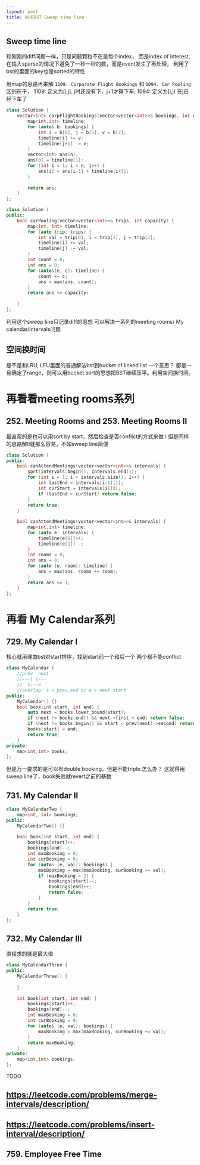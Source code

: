 ```yaml
---
layout: post
title: 妙用BST Sweep time line
---
```


## Sweep time line
和刚刚的diff问题一样，只是问题颗粒不在是每个index， 而是index of interest, 在输入sparse的情况下避免了一秒一秒的数，而是event发生了再处理， 利用了bst的里面的key也是sorted的特性

用map的思路再来解 `1109. Corporate Flight Bookings` 和 `1094. Car Pooling` 区别在于， 1109: 定义为[i,j]. j时还没有下，j+1才算下车; 1094: 定义为[i,j) 在j已经下车了

```cpp
class Solution {
    vector<int> corpFlightBookings(vector<vector<int>>& bookings, int n) {
        map<int,int> timeline;
        for (auto& b: bookings) {
            int i = b[0], j = b[1], v = b[2];
            timeline[i] += v;
            timeline[j+1] -= v;
        }
        vector<int> ans(n);
        ans[0] = timeline[1];
        for (int i = 1; i < n; i++) {
            ans[i] = ans[i-1] + timeline[i+1];
        }
            
        return ans;
    }
};

class Solution {
public:
    bool carPooling(vector<vector<int>>& trips, int capacity) {
        map<int, int> timeline;
        for (auto trip: trips) {
            int val = trip[0], i = trip[1], j = trip[2];
            timeline[i] += val;
            timeline[j] -= val;
        }
        int count = 0;
        int ans = 0;
        for (auto&[e, c]: timeline) {
            count += c;
            ans = max(ans, count);
        }
        return ans <= capacity;
        
    }
};
```
利用这个sweep line只记录diff的思想 可以解决一系列的meeting rooms/ My calendar/intervals问题
## 空间换时间
是不是和LRU, LFU里面的普通解法bst到bucket of linked list 一个意思？ 都是一旦确定了range，则可以用bucket sort的思想把BST继续压平。利用空间换时间。

# 再看看meeting rooms系列
## 252. Meeting Rooms and 253. Meeting Rooms II
最直观的是也可以用sort by start，然后检查是否conflict的方式来做 I 但是同样的思路解II就那么容易，不如sweep line简便

```cpp
class Solution {
public:
    bool canAttendMeetings(vector<vector<int>>& intervals) {
        sort(intervals.begin(), intervals.end());
        for (int i = 1; i < intervals.size(); i++) {
            int lastEnd = intervals[i-1][1];
            int curStart = intervals[i][0];
            if (lastEnd > curStart) return false;
        }
        return true;
    }
    
    bool canAttendMeetings(vector<vector<int>>& intervals) {
        map<int,int> timeline;
        for (auto e: intervals) {
            timeline[e[0]]++;
            timeline[e[1]]--;
        }
        int rooms = 0;
        int ans = 0;
        for (auto [e, room]: timeline) {
            ans = max(ans, rooms += room);
        }
        return ans <= 1;
    }
};
```

# 再看 My Calendar系列
## 729. My Calendar I
核心就用理由bst对start排序，找到start前一个和后一个
两个都不能conflict

```cpp
class MyCalendar {
    //prev  next
    //---| |---
    //  s---e
    //overlap: s < prev.end or e > next.start
public:
    MyCalendar() {}
    bool book(int start, int end) {
        auto next = books.lower_bound(start);
        if (next != books.end() && next->first < end) return false;
        if (next != books.begin() && start < prev(next)->second) return false;
        books[start] = end; 
        return true;
    }
private:
    map<int,int> books;
};
```

但是万一要求的是可以有double booking，但是不能triple.怎么办？
这就得用sweep line了，book失败就revert之前的基数
## 731. My Calendar II
```cpp
class MyCalendarTwo {
    map<int, int> bookings;
public:
    MyCalendarTwo() {}
    
    bool book(int start, int end) {
        bookings[start]++;
        bookings[end]--;
        int maxBooking = 0;
        int curBooking = 0;
        for (auto& [e, val]: bookings) {
            maxBooking = max(maxBooking, curBooking += val);
            if (maxBooking > 2) {
                bookings[start]--;
                bookings[end]++;
                return false;
            }
        }
        return true;
    }
};
```

## 732. My Calendar III
直接求的就是最大值
```cpp
class MyCalendarThree {
public:
    MyCalendarThree() {
        
    }
    
    int book(int start, int end) {
        bookings[start]++;
        bookings[end]--;
        int maxBooking = 0;
        int curBooking = 0;
        for (auto& [e, val]: bookings) {
            maxBooking = max(maxBooking, curBooking += val);
        }
        return maxBooking;
    }
private:
    map<int,int> bookings;
};
```


TODO
## https://leetcode.com/problems/merge-intervals/description/

## https://leetcode.com/problems/insert-interval/description/

## 759. Employee Free Time

